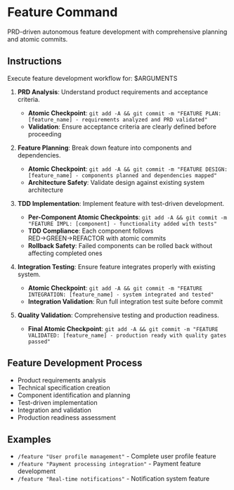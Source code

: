 # Feature Command

PRD-driven autonomous feature development with comprehensive planning and atomic commits.

## Instructions

Execute feature development workflow for: $ARGUMENTS

1. **PRD Analysis**: Understand product requirements and acceptance criteria.
   - **Atomic Checkpoint**: `git add -A && git commit -m "FEATURE PLAN: [feature_name] - requirements analyzed and PRD validated"`
   - **Validation**: Ensure acceptance criteria are clearly defined before proceeding

2. **Feature Planning**: Break down feature into components and dependencies.
   - **Atomic Checkpoint**: `git add -A && git commit -m "FEATURE DESIGN: [feature_name] - components planned and dependencies mapped"`
   - **Architecture Safety**: Validate design against existing system architecture

3. **TDD Implementation**: Implement feature with test-driven development.
   - **Per-Component Atomic Checkpoints**: `git add -A && git commit -m "FEATURE IMPL: [component] - functionality added with tests"`
   - **TDD Compliance**: Each component follows RED→GREEN→REFACTOR with atomic commits
   - **Rollback Safety**: Failed components can be rolled back without affecting completed ones

4. **Integration Testing**: Ensure feature integrates properly with existing system.
   - **Atomic Checkpoint**: `git add -A && git commit -m "FEATURE INTEGRATION: [feature_name] - system integrated and tested"`
   - **Integration Validation**: Run full integration test suite before commit

5. **Quality Validation**: Comprehensive testing and production readiness.
   - **Final Atomic Checkpoint**: `git add -A && git commit -m "FEATURE VALIDATED: [feature_name] - production ready with quality gates passed"`

## Feature Development Process

- Product requirements analysis
- Technical specification creation
- Component identification and planning
- Test-driven implementation
- Integration and validation
- Production readiness assessment

## Examples

- `/feature "User profile management"` - Complete user profile feature
- `/feature "Payment processing integration"` - Payment feature development
- `/feature "Real-time notifications"` - Notification system feature